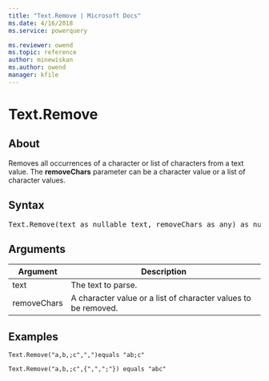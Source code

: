 ```yaml
---
title: "Text.Remove | Microsoft Docs"
ms.date: 4/16/2018
ms.service: powerquery

ms.reviewer: owend
ms.topic: reference
author: minewiskan
ms.author: owend
manager: kfile
---
```

# Text.Remove

  
## About  
Removes all occurrences of a character or list of characters from a text value. The **removeChars** parameter can be a character value or a list of character values.  
  
## Syntax

<pre>
Text.Remove(text as nullable text, removeChars as any) as nullable text  
</pre>
  
## Arguments  
  
|Argument|Description|  
|------------|---------------|  
|text|The text to parse.|  
|removeChars|A character value or a list of character values to be removed.|  
  
## Examples  
  
```powerquery-m
Text.Remove("a,b,;c",",")equals "ab;c"  
```  
  
```powerquery-m
Text.Remove("a,b,;c",{",",";"}) equals "abc"  
```  
